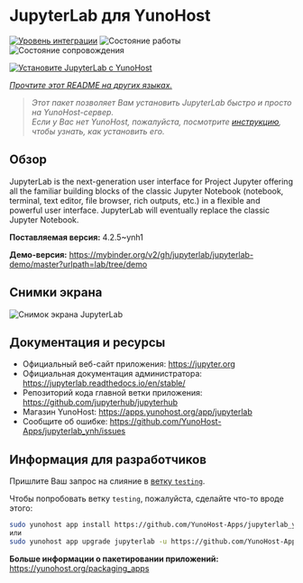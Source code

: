 <!--
Важно: этот README был автоматически сгенерирован <https://github.com/YunoHost/apps/tree/master/tools/readme_generator>
Он НЕ ДОЛЖЕН редактироваться вручную.
-->

# JupyterLab для YunoHost

[![Уровень интеграции](https://apps.yunohost.org/badge/integration/jupyterlab)](https://ci-apps.yunohost.org/ci/apps/jupyterlab/)
![Состояние работы](https://apps.yunohost.org/badge/state/jupyterlab)
![Состояние сопровождения](https://apps.yunohost.org/badge/maintained/jupyterlab)

[![Установите JupyterLab с YunoHost](https://install-app.yunohost.org/install-with-yunohost.svg)](https://install-app.yunohost.org/?app=jupyterlab)

*[Прочтите этот README на других языках.](./ALL_README.md)*

> *Этот пакет позволяет Вам установить JupyterLab быстро и просто на YunoHost-сервер.*  
> *Если у Вас нет YunoHost, пожалуйста, посмотрите [инструкцию](https://yunohost.org/install), чтобы узнать, как установить его.*

## Обзор

JupyterLab is the next-generation user interface for Project Jupyter offering all the familiar building blocks of the classic Jupyter Notebook (notebook, terminal, text editor, file browser, rich outputs, etc.) in a flexible and powerful user interface. JupyterLab will eventually replace the classic Jupyter Notebook.


**Поставляемая версия:** 4.2.5~ynh1

**Демо-версия:** <https://mybinder.org/v2/gh/jupyterlab/jupyterlab-demo/master?urlpath=lab/tree/demo>

## Снимки экрана

![Снимок экрана JupyterLab](./doc/screenshots/jupyterlab.png)

## Документация и ресурсы

- Официальный веб-сайт приложения: <https://jupyter.org>
- Официальная документация администратора: <https://jupyterlab.readthedocs.io/en/stable/>
- Репозиторий кода главной ветки приложения: <https://github.com/jupyterhub/jupyterhub>
- Магазин YunoHost: <https://apps.yunohost.org/app/jupyterlab>
- Сообщите об ошибке: <https://github.com/YunoHost-Apps/jupyterlab_ynh/issues>

## Информация для разработчиков

Пришлите Ваш запрос на слияние в [ветку `testing`](https://github.com/YunoHost-Apps/jupyterlab_ynh/tree/testing).

Чтобы попробовать ветку `testing`, пожалуйста, сделайте что-то вроде этого:

```bash
sudo yunohost app install https://github.com/YunoHost-Apps/jupyterlab_ynh/tree/testing --debug
или
sudo yunohost app upgrade jupyterlab -u https://github.com/YunoHost-Apps/jupyterlab_ynh/tree/testing --debug
```

**Больше информации о пакетировании приложений:** <https://yunohost.org/packaging_apps>

